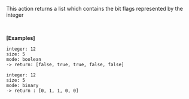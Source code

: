 This action returns a list which contains the bit flags represented by the integer

<br/>

**[Examples]**

```
integer: 12
size: 5
mode: boolean
-> return: [false, true, true, false, false]

integer: 12
size: 5
mode: binary
-> return : [0, 1, 1, 0, 0]
```
